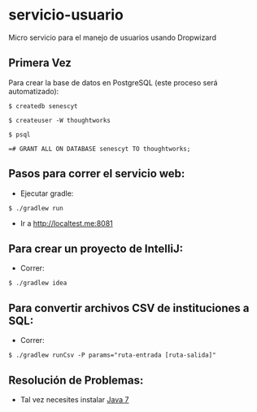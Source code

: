 # servicio-usuario

Micro servicio para el manejo de usuarios usando Dropwizard

## Primera Vez

Para crear la base de datos en PostgreSQL (este proceso será automatizado):
```
$ createdb senescyt

$ createuser -W thoughtworks

$ psql

=# GRANT ALL ON DATABASE senescyt TO thoughtworks;
```

## Pasos para correr el servicio web:

- Ejecutar gradle:

```
$ ./gradlew run
```
      
- Ir a <http://localtest.me:8081>


## Para crear un proyecto de IntelliJ:

- Correr:

```
$ ./gradlew idea
```

## Para convertir archivos CSV de instituciones a SQL:

- Correr:

```
$ ./gradlew runCsv -P params="ruta-entrada [ruta-salida]"
```

Resolución de Problemas:
----------------

- Tal vez necesites instalar [Java 7](http://www.oracle.com/technetwork/java/javase/downloads/jdk7-downloads-1880260.html)

